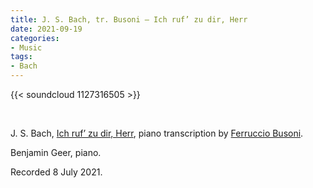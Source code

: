 ```yaml
---
title: J. S. Bach, tr. Busoni – Ich ruf’ zu dir, Herr
date: 2021-09-19
categories:
- Music
tags:
- Bach
---
```


{{< soundcloud 1127316505 >}}

<br>

J. S. Bach, [Ich ruf’ zu dir,
Herr](https://www.bachvereniging.nl/en/bwv/bwv-639/), piano
transcription by [Ferruccio
Busoni](https://en.wikipedia.org/wiki/Ferruccio_Busoni).

Benjamin Geer, piano.

Recorded 8 July 2021.
